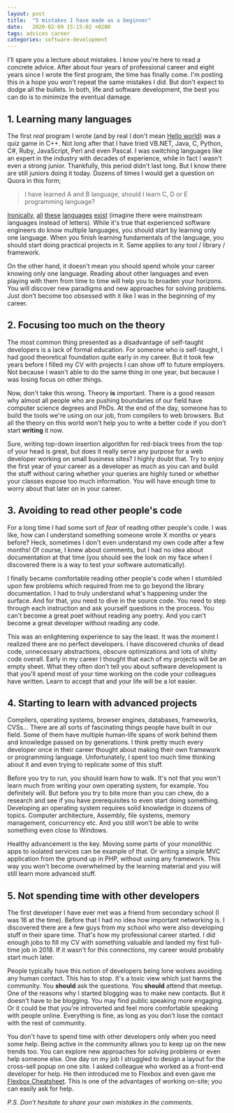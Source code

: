 ```yaml
---
layout: post
title:  "5 mistakes I have made as a beginner"
date:   2020-02-09 15:15:02 +0200
tags: advices career
categories: software-development
---
```


I'll spare you a lecture about mistakes. I know you're here to read a concrete advice. After about four years of professional career and eight years since I wrote the first program, the time has finally come. I'm posting this in a hope you won't repeat the same mistakes I did. But don't expect to dodge all the bullets. In both, life and software development, the best you can do is to minimize the eventual damage.

## 1. Learning many languages

The first *real* program I wrote (and by real I don't mean [Hello world](https://en.wikipedia.org/wiki/%22Hello,_World!%22_program)) was a quiz game in C++. Not long after that I have tried VB.NET, Java, C, Python, C#, Ruby, JavaScript, Perl and even Pascal. I was switching languages like an expert in the industry with decades of experience, while in fact I wasn't even a strong junior. Thankfully, this period didn't last long. But I know there are still juniors doing it today. Dozens of times I would get a question on Quora in this form;

> I have learned A and B language, should I learn C, D or E programming language?

[Ironically](http://www.aplusdev.org/About/index.html), [all](https://en.wikipedia.org/wiki/B_(programming_language)) [these](https://en.wikipedia.org/wiki/C_(programming_language)) [languages](https://en.wikipedia.org/wiki/D_(programming_language)) [exist](https://en.wikipedia.org/wiki/E_(programming_language)) (imagine there were mainstream languages instead of letters). While it's true that experienced software engineers do know multiple languages, you should start by learning only one language. When you finish learning fundamentals of the language, you should start doing practical projects in it. Same applies to any tool / library / framework.

On the other hand, it doesn't mean you should spend whole your career knowing only one language. Reading about other languages and even playing with them from time to time will help you to broaden your horizons. You will discover new paradigms and new approaches for solving problems. Just don't become too obsessed with it like I was in the beginning of my career.

## 2. Focusing too much on the theory

The most common thing presented as a disadvantage of self-taught developers is a lack of formal education. For someone who is self-taught, I had good theoretical foundation quite early in my career. But it took few years before I filled my CV with projects I can show off to future employers. Not because I wasn't able to do the same thing in one year, but because I was losing focus on other things.

Now, don't take this wrong. Theory **is** important. There is a good reason why almost all people who are pushing boundaries of our field have computer science degrees and PhDs. At the end of the day, someone has to build the tools we're using on our job, from compilers to web browsers. But all the theory on this world won't help you to write a better code if you don't start **writing** it now.

Sure, writing top-down insertion algorithm for red-black trees from the top of your head is great, but does it really serve any purpose for a web developer working on small business sites? I highly doubt that. Try to enjoy the first year of your career as a developer as much as you can and build the stuff without caring whether your queries are highly tuned or whether your classes expose too much information. You will have enough time to worry about that later on in your career.

## 3. Avoiding to read other people's code

For a long time I had some sort of *fear* of reading other people's code. I was like, how can I understand something someone wrote X months or years before? Heck, sometimes I don't even understand my own code after a few months! Of course, I knew about comments, but I had no idea about documentation at that time (you should see the look on my face when I discovered there is a way to test your software automatically).

I finally became comfortable reading other people's code when I stumbled upon few problems which required from me to go beyond the library documentation. I had to truly understand what's happening under the surface. And for that, you need to dive in the source code. You need to step through each instruction and ask yourself questions in the process. You can't become a great poet without reading any poetry. And you can't become a great developer without reading any code.

This was an enlightening experience to say the least. It was the moment I realized there are no perfect developers. I have discovered chunks of dead code, unnecessary abstractions, obscure optimizations and lots of shitty code overall. Early in my career I thought that each of my projects will be an empty sheet. What they often don't tell you about software development is that you'll spend most of your time working on the code your colleagues have written. Learn to accept that and your life will be a lot easier.

## 4. Starting to learn with advanced projects

Compilers, operating systems, browser engines, databases, frameworks, CVSs... There are all sorts of fascinating things people have built in our field. Some of them have multiple human-life spans of work behind them and knowledge passed on by generations. I think pretty much every developer once in their career thought about making their own framework or programming language. Unfortunately, I spent too much time thinking about it and even trying to replicate some of this stuff.

Before you try to run, you should learn how to walk. It's not that you won't learn much from writing your own operating system, for example. You definitely will. But before you try to bite more than you can chew, do a research and see if you have prerequisites to even start doing something. Developing an operating system requires solid knowledge in dozens of topics. Computer architecture, Assembly, file systems, memory management, concurrency etc. And you still won't be able to write something even close to Windows.

Healthy advancement is the key. Moving some parts of your monolithic apps to isolated services can be example of that. Or writing a simple MVC application from the ground up in PHP, without using any framework. This way you won't become overwhelmed by the learning material and you will still learn more advanced stuff.

## 5. Not spending time with other developers

The first developer I have ever met was a friend from secondary school (I was 16 at the time). Before that I had no idea how important networking is. I discovered there are a few guys from my school who were also developing stuff in their spare time. That's how my professional career started. I did enough jobs to fill my CV with something valuable and landed my first full-time job in 2018. If it wasn't for this connections, my career would probably start much later.

People typically have this notion of developers being lone wolves avoiding any human contact. This has to stop. It's a toxic view which just harms the community. You **should** ask the questions. You **should** attend that meetup. One of the reasons why I started blogging was to make new contacts. But it doesn't have to be blogging. You may find public speaking more engaging. Or it could be that you're introverted and feel more comfortable speaking with people online. Everything is fine, as long as you don't lose the contact with the rest of community.

You don't have to spend time with other developers only when you need some help. Being active in the community allows you to keep up on the new trends too. You can explore new approaches for solving problems or even help someone else. One day on my job I struggled to design a layout for the cross-sell popup on one site. I asked colleague who worked as a front-end developer for help. He then introduced me to Flexbox and even gave me [Flexbox Cheatsheet](https://yoksel.github.io/flex-cheatsheet/). This is one of the advantages of working on-site; you can easily ask for help.

*P.S. Don't hesitate to share your own mistakes in the comments.*
